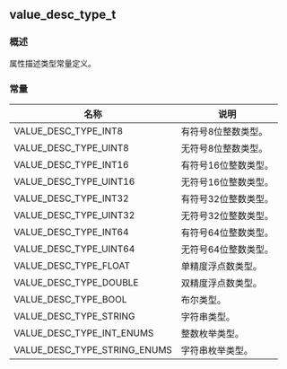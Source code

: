 ## value\_desc\_type\_t
### 概述
 属性描述类型常量定义。

### 常量
<p id="value_desc_type_t_consts">

| 名称 | 说明 | 
| -------- | ------- | 
| VALUE\_DESC\_TYPE\_INT8 | 有符号8位整数类型。 |
| VALUE\_DESC\_TYPE\_UINT8 | 无符号8位整数类型。 |
| VALUE\_DESC\_TYPE\_INT16 | 有符号16位整数类型。 |
| VALUE\_DESC\_TYPE\_UINT16 | 无符号16位整数类型。 |
| VALUE\_DESC\_TYPE\_INT32 | 有符号32位整数类型。 |
| VALUE\_DESC\_TYPE\_UINT32 | 无符号32位整数类型。 |
| VALUE\_DESC\_TYPE\_INT64 | 有符号64位整数类型。 |
| VALUE\_DESC\_TYPE\_UINT64 | 无符号64位整数类型。 |
| VALUE\_DESC\_TYPE\_FLOAT | 单精度浮点数类型。 |
| VALUE\_DESC\_TYPE\_DOUBLE | 双精度浮点数类型。 |
| VALUE\_DESC\_TYPE\_BOOL | 布尔类型。 |
| VALUE\_DESC\_TYPE\_STRING | 字符串类型。 |
| VALUE\_DESC\_TYPE\_INT\_ENUMS | 整数枚举类型。 |
| VALUE\_DESC\_TYPE\_STRING\_ENUMS | 字符串枚举类型。 |
